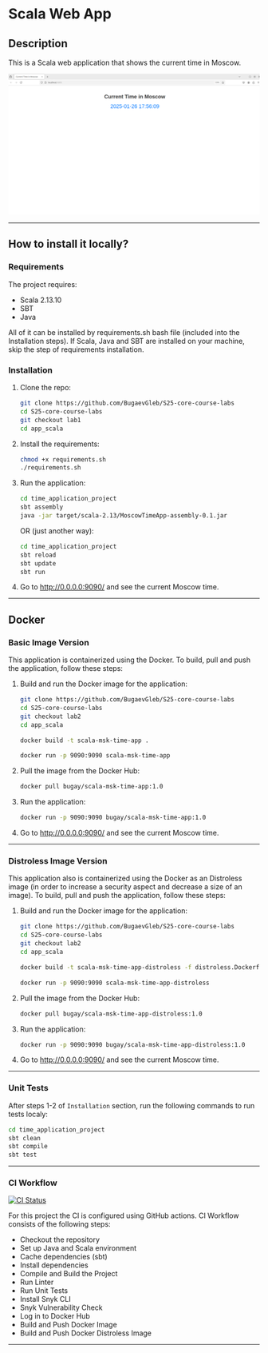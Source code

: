 # Scala Web App

## Description

This is a Scala web application that shows the current time in Moscow.

![Web page](images/web_page.png)

-----

## How to install it locally?

### Requirements

The project requires:

- Scala 2.13.10
- SBT
- Java

All of it can be installed by requirements.sh bash file (included into the Installation steps). If Scala, Java and SBT are installed on your machine, skip the step of requirements installation.

### Installation

1. Clone the repo:

   ```bash
   git clone https://github.com/BugaevGleb/S25-core-course-labs
   cd S25-core-course-labs
   git checkout lab1
   cd app_scala
   ```

2. Install the requirements:

   ```bash
   chmod +x requirements.sh
   ./requirements.sh
   ```

3. Run the application:

   ```bash
   cd time_application_project
   sbt assembly
   java -jar target/scala-2.13/MoscowTimeApp-assembly-0.1.jar
   ```

   OR (just another way):

   ```bash
   cd time_application_project
   sbt reload
   sbt update
   sbt run
   ```

4. Go to <http://0.0.0.0:9090/> and see the current Moscow time.

-----

## Docker

### Basic Image Version

This application is containerized using the Docker. To build, pull and push the application, follow these steps:

1. Build and run the Docker image for the application:

   ```bash
   git clone https://github.com/BugaevGleb/S25-core-course-labs
   cd S25-core-course-labs
   git checkout lab2
   cd app_scala
   ```

   ```bash
   docker build -t scala-msk-time-app .
   ```

   ```bash
   docker run -p 9090:9090 scala-msk-time-app
   ```

2. Pull the image from the Docker Hub:

   ```bash
   docker pull bugay/scala-msk-time-app:1.0
   ```

3. Run the application:

   ```bash
   docker run -p 9090:9090 bugay/scala-msk-time-app:1.0
   ```

4. Go to <http://0.0.0.0:9090/> and see the current Moscow time.

-----

### Distroless Image Version

This application also is containerized using the Docker as an Distroless image (in order to increase a security aspect and decrease a size of an image). To build, pull and push the application, follow these steps:

1. Build and run the Docker image for the application:

   ```bash
   git clone https://github.com/BugaevGleb/S25-core-course-labs
   cd S25-core-course-labs
   git checkout lab2
   cd app_scala
   ```

   ```bash
   docker build -t scala-msk-time-app-distroless -f distroless.Dockerfile .
   ```

   ```bash
   docker run -p 9090:9090 scala-msk-time-app-distroless
   ```

2. Pull the image from the Docker Hub:

   ```bash
   docker pull bugay/scala-msk-time-app-distroless:1.0
   ```

3. Run the application:

   ```bash
   docker run -p 9090:9090 bugay/scala-msk-time-app-distroless:1.0
   ```

4. Go to <http://0.0.0.0:9090/> and see the current Moscow time.

-----

### Unit Tests

After steps 1-2 of `Installation` section, run the following commands to run tests localy:

```bash
cd time_application_project
sbt clean
sbt compile
sbt test
```

-----

### CI Workflow

[![CI Status](https://github.com/BugaevGleb/S25-core-course-labs/actions/workflows/ci.yml/badge.svg)](https://github.com/BugaevGleb/S25-core-course-labs/actions)

For this project the CI is configured using GitHub actions. CI Workflow consists of the following steps:

- Checkout the repository
- Set up Java and Scala environment
- Cache dependencies (sbt)
- Install dependencies
- Compile and Build the Project
- Run Linter
- Run Unit Tests
- Install Snyk CLI
- Snyk Vulnerability Check
- Log in to Docker Hub
- Build and Push Docker Image
- Build and Push Docker Distroless Image

-----
